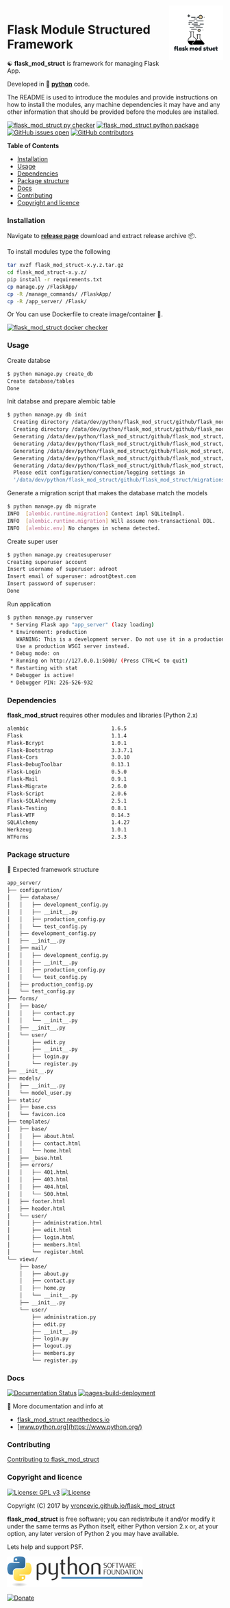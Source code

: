 <img align="right" src="https://raw.githubusercontent.com/vroncevic/flask_mod_struct/master/docs/flask_mod_struct_logo.png" width="25%">

# Flask Module Structured Framework

☯️ **flask_mod_struct** is framework for managing Flask App.

Developed in 🐍 **[python](https://www.python.org/)** code.

The README is used to introduce the modules and provide instructions on
how to install the modules, any machine dependencies it may have and any
other information that should be provided before the modules are installed.

[![flask_mod_struct py checker](https://github.com/vroncevic/flask_mod_struct/actions/workflows/flask_mod_struct_py_checker.yml/badge.svg)](https://github.com/vroncevic/flask_mod_struct/actions/workflows/flask_mod_struct_py_checker.yml) [![flask_mod_struct python package](https://github.com/vroncevic/flask_mod_struct/actions/workflows/flask_mod_struct_package.yml/badge.svg)](https://github.com/vroncevic/flask_mod_struct/actions/workflows/flask_mod_struct_package.yml) [![GitHub issues open](https://img.shields.io/github/issues/vroncevic/flask_mod_struct.svg)](https://github.com/vroncevic/flask_mod_struct/issues) [![GitHub contributors](https://img.shields.io/github/contributors/vroncevic/flask_mod_struct.svg)](https://github.com/vroncevic/flask_mod_struct/graphs/contributors)

<!-- START doctoc generated TOC please keep comment here to allow auto update -->
<!-- DON'T EDIT THIS SECTION, INSTEAD RE-RUN doctoc TO UPDATE -->
**Table of Contents**

- [Installation](#installation)
- [Usage](#usage)
- [Dependencies](#dependencies)
- [Package structure](#package-structure)
- [Docs](#docs)
- [Contributing](#contributing)
- [Copyright and licence](#copyright-and-licence)

<!-- END doctoc generated TOC please keep comment here to allow auto update -->

### Installation

Navigate to **[release page](https://github.com/vroncevic/flask_mod_struct/releases)** download and extract release archive 📦.

To install modules type the following

```bash
tar xvzf flask_mod_struct-x.y.z.tar.gz
cd flask_mod_struct-x.y.z/
pip install -r requirements.txt
cp manage.py /FlaskApp/
cp -R /manage_commands/ /FlaskApp/
cp -R /app_server/ /Flask/
```

Or You can use Dockerfile to create image/container 🚢.

[![flask_mod_struct docker checker](https://github.com/vroncevic/flask_mod_struct/actions/workflows/flask_mod_struct_docker_checker.yml/badge.svg)](https://github.com/vroncevic/flask_mod_struct/actions/workflows/flask_mod_struct_docker_checker.yml)

### Usage

Create databse

```bash
$ python manage.py create_db
Create database/tables
Done
```

Init databse and prepare alembic table

```bash
$ python manage.py db init
  Creating directory /data/dev/python/flask_mod_struct/github/flask_mod_struct/migrations ...  done
  Creating directory /data/dev/python/flask_mod_struct/github/flask_mod_struct/migrations/versions ...  done
  Generating /data/dev/python/flask_mod_struct/github/flask_mod_struct/migrations/env.pyc ...  done
  Generating /data/dev/python/flask_mod_struct/github/flask_mod_struct/migrations/env.py ...  done
  Generating /data/dev/python/flask_mod_struct/github/flask_mod_struct/migrations/alembic.ini ...  done
  Generating /data/dev/python/flask_mod_struct/github/flask_mod_struct/migrations/README ...  done
  Generating /data/dev/python/flask_mod_struct/github/flask_mod_struct/migrations/script.py.mako ...  done
  Please edit configuration/connection/logging settings in
  '/data/dev/python/flask_mod_struct/github/flask_mod_struct/migrations/alembic.ini' before proceeding.
```

Generate a migration script that makes the database match the models

```bash
$ python manage.py db migrate
INFO  [alembic.runtime.migration] Context impl SQLiteImpl.
INFO  [alembic.runtime.migration] Will assume non-transactional DDL.
INFO  [alembic.env] No changes in schema detected.
```

Create super user

```bash
$ python manage.py createsuperuser
Creating superuser account
Insert username of superuser: adroot
Insert email of superuser: adroot@test.com
Insert password of superuser: 
Done
```

Run application

```bash
$ python manage.py runserver
 * Serving Flask app "app_server" (lazy loading)
 * Environment: production
   WARNING: This is a development server. Do not use it in a production deployment.
   Use a production WSGI server instead.
 * Debug mode: on
 * Running on http://127.0.0.1:5000/ (Press CTRL+C to quit)
 * Restarting with stat
 * Debugger is active!
 * Debugger PIN: 226-526-932
```

### Dependencies

**flask_mod_struct** requires other modules and libraries (Python 2.x)

```bash
alembic                           1.6.5
Flask                             1.1.4
Flask-Bcrypt                      1.0.1
Flask-Bootstrap                   3.3.7.1
Flask-Cors                        3.0.10
Flask-DebugToolbar                0.13.1
Flask-Login                       0.5.0
Flask-Mail                        0.9.1
Flask-Migrate                     2.6.0
Flask-Script                      2.0.6
Flask-SQLAlchemy                  2.5.1
Flask-Testing                     0.8.1
Flask-WTF                         0.14.3
SQLAlchemy                        1.4.27
Werkzeug                          1.0.1
WTForms                           2.3.3
```

### Package structure

🧰 Expected framework structure

```bash
app_server/
├── configuration/
│   ├── database/
│   │   ├── development_config.py
│   │   ├── __init__.py
│   │   ├── production_config.py
│   │   └── test_config.py
│   ├── development_config.py
│   ├── __init__.py
│   ├── mail/
│   │   ├── development_config.py
│   │   ├── __init__.py
│   │   ├── production_config.py
│   │   └── test_config.py
│   ├── production_config.py
│   └── test_config.py
├── forms/
│   ├── base/
│   │   ├── contact.py
│   │   └── __init__.py
│   ├── __init__.py
│   └── user/
│       ├── edit.py
│       ├── __init__.py
│       ├── login.py
│       └── register.py
├── __init__.py
├── models/
│   ├── __init__.py
│   └── model_user.py
├── static/
│   ├── base.css
│   └── favicon.ico
├── templates/
│   ├── base/
│   │   ├── about.html
│   │   ├── contact.html
│   │   └── home.html
│   ├── _base.html
│   ├── errors/
│   │   ├── 401.html
│   │   ├── 403.html
│   │   ├── 404.html
│   │   └── 500.html
│   ├── footer.html
│   ├── header.html
│   └── user/
│       ├── administration.html
│       ├── edit.html
│       ├── login.html
│       ├── members.html
│       └── register.html
└── views/
    ├── base/
    │   ├── about.py
    │   ├── contact.py
    │   ├── home.py
    │   └── __init__.py
    ├── __init__.py
    └── user/
        ├── administration.py
        ├── edit.py
        ├── __init__.py
        ├── login.py
        ├── logout.py
        ├── members.py
        └── register.py
```

### Docs

[![Documentation Status](https://readthedocs.org/projects/flask-mod-struct/badge/?version=latest)](https://flask-mod-struct.readthedocs.io/en/latest/?badge=latest) [![pages-build-deployment](https://github.com/vroncevic/flask_mod_struct/actions/workflows/pages/pages-build-deployment/badge.svg)](https://github.com/vroncevic/flask_mod_struct/actions/workflows/pages/pages-build-deployment)

📗 More documentation and info at

- [flask_mod_struct.readthedocs.io](https://flask_mod_struct.readthedocs.io/en/latest/)
- [www.python.org](https://www.python.org/)

### Contributing

[Contributing to flask_mod_struct](CONTRIBUTING.md)

### Copyright and licence

[![License: GPL v3](https://img.shields.io/badge/License-GPLv3-blue.svg)](https://www.gnu.org/licenses/gpl-3.0) [![License](https://img.shields.io/badge/License-Apache%202.0-blue.svg)](https://opensource.org/licenses/Apache-2.0)

Copyright (C) 2017 by [vroncevic.github.io/flask_mod_struct](https://vroncevic.github.io/flask_mod_struct/)

**flask_mod_struct** is free software; you can redistribute it and/or modify
it under the same terms as Python itself, either Python version 2.x or,
at your option, any later version of Python 2 you may have available.

Lets help and support PSF.

[![Python Software Foundation](https://raw.githubusercontent.com/vroncevic/flask_mod_struct/dev/docs/psf-logo-alpha.png)](https://www.python.org/psf/)

[![Donate](https://www.paypalobjects.com/en_US/i/btn/btn_donateCC_LG.gif)](https://psfmember.org/index.php?q=civicrm/contribute/transact&reset=1&id=2)
